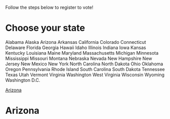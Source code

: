 Follow the steps below to register to vote!
<h1>Choose your state</h1>
Alabama   Alaska   Arizona   Arkansas   California   Colorado   Connecticut   Delaware   Florida   Georgia   Hawaii   Idaho   Illinois   Indiana   Iowa   Kansas   Kentucky   Louisiana   Maine   Maryland   Massachusetts   Michigan   Minnesota   Mississippi   Missouri   Montana   Nebraska   Nevada   New Hampshire   New Jersey   New Mexico   New York   North Carolina   North Dakota   Ohio   Oklahoma   Oregon   Pennsylvania   Rhode Island   South Carolina   South Dakota   Tennessee   Texas   Utah   Vermont   Virginia   Washington   West   Virginia   Wisconsin   Wyoming   Washington D.C.

[Arizona](#Arizona)

# Arizona
